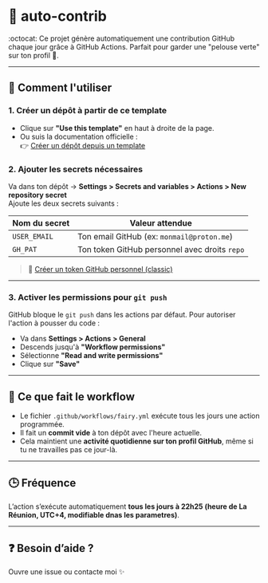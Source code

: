 # 🌱 auto-contrib

:octocat: Ce projet génère automatiquement une contribution GitHub chaque jour grâce à GitHub Actions. Parfait pour garder une "pelouse verte" sur ton profil 🌿.

---

## 🚀 Comment l'utiliser

### 1. Créer un dépôt à partir de ce template
- Clique sur **"Use this template"** en haut à droite de la page.
- Ou suis la documentation officielle :  
  👉 [Créer un dépôt depuis un template](https://docs.github.com/en/github/creating-cloning-and-archiving-repositories/creating-a-repository-from-a-template)

### 2. Ajouter les secrets nécessaires
Va dans ton dépôt → **Settings > Secrets and variables > Actions > New repository secret**  
Ajoute les deux secrets suivants :

| Nom du secret | Valeur attendue |
|---------------|------------------|
| `USER_EMAIL`  | Ton email GitHub (ex: `monmail@proton.me`) |
| `GH_PAT`      | Ton token GitHub personnel avec droits `repo` |

> 📌 [Créer un token GitHub personnel (classic)](https://github.com/settings/tokens/new)

---

### 3. Activer les permissions pour `git push`

GitHub bloque le `git push` dans les actions par défaut. Pour autoriser l'action à pousser du code :

- Va dans **Settings > Actions > General**
- Descends jusqu'à **"Workflow permissions"**
- Sélectionne **"Read and write permissions"**
- Clique sur **"Save"**

---

## 🔄 Ce que fait le workflow

- Le fichier `.github/workflows/fairy.yml` exécute tous les jours une action programmée.
- Il fait un **commit vide** à ton dépôt avec l'heure actuelle.
- Cela maintient une **activité quotidienne sur ton profil GitHub**, même si tu ne travailles pas ce jour-là.

---

## 🕒 Fréquence

L’action s’exécute automatiquement **tous les jours à 22h25 (heure de La Réunion, UTC+4, modifiable dnas les parametres)**.

---

## ❓ Besoin d’aide ?

Ouvre une issue ou contacte moi ✨
